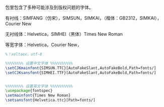 包里包含了多种可能涉及到版权问题的字体。

有衬线：SIMFANG（仿宋），SIMSUN，SIMKAI，（楷体：GB2312，SIMKAI），Courier New

无衬线体：Helvetica，SIMHEI（黑体）Times New Roman

等宽字体：Helvetica，Courier New，



```latex
%！xeltaex，utf-8

%%%%%%%% 设置中文字体 %%%%%%%%%%
\setCJKmainfont{SIMSUN.TTC}[AutoFakeSlant,AutoFakeBold,Path=fonts/]
\setCJKsansfont{SIMHEI.TTF}[AutoFakeSlant,AutoFakeBold,Path=fonts/]


%%%%%%%% 设置英文字体 %%%%%%%%%%
\usepackage{fontspec}
\setmainfont{Times New Roman}
\setsansfont{Helvetica.ttc}[Path=fonts/]
```

